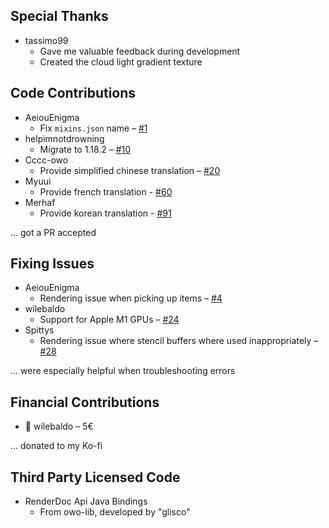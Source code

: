 ## Special Thanks

- tassimo99
   - Gave me valuable feedback during development
   - Created the cloud light gradient texture

## Code Contributions

 - AeiouEnigma
   - Fix `mixins.json` name – [#1](https://github.com/Qendolin/better-clouds/pull/1)
 - helpimnotdrowning
   - Migrate to 1.18.2 – [#10](https://github.com/Qendolin/better-clouds/pull/10)
 - Cccc-owo
   - Provide simplified chinese translation – [#20](https://github.com/Qendolin/better-clouds/pull/20)
 - Myuui
   - Provide french translation - [#60](https://github.com/Qendolin/better-clouds/pull/60)
 - Merhaf
   - Provide korean translation - [#91](https://github.com/Qendolin/better-clouds/pull/91)

... got a PR accepted
 
## Fixing Issues

 - AeiouEnigma
   - Rendering issue when picking up items – [#4](https://github.com/Qendolin/better-clouds/issues/4)
 - wilebaldo
   - Support for Apple M1 GPUs – [#24](https://github.com/Qendolin/better-clouds/issues/24)
 - Spittys
   - Rendering issue where stencil buffers where used inappropriately – [#28](https://github.com/Qendolin/better-clouds/issues/28)

... were especially helpful when troubleshooting errors

## Financial Contributions
    
 - 👑 wilebaldo – 5€

... donated to my Ko-fi

## Third Party Licensed Code

 - RenderDoc Api Java Bindings
   - From owo-lib, developed by "glisco"